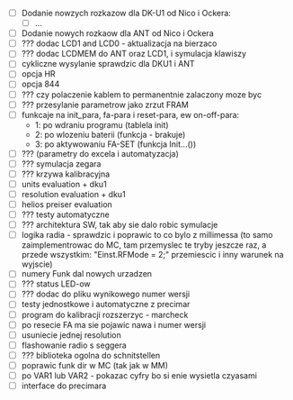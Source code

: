 - [ ] Dodanie nowzych rozkazow dla DK-U1 od Nico i Ockera:
	- [ ] ...
- [ ] Dodanie nowych rozkaow dla ANT od Nico i Ockera
- [ ] ??? dodac LCD1 and LCD0 - aktualizacja na bierzaco
- [ ] ??? dodac LCDMEM do ANT oraz LCD1, i symulacja klawiszy
- [ ] cykliczne wysylanie sprawdzic dla DKU1 i ANT
- [ ] opcja HR
- [ ] opcja 844
- [ ] ??? czy polaczenie kablem to permanentnie zalaczony moze byc
- [ ] ??? przesylanie parametrow jako zrzut FRAM
- [ ] funkcaje na init_para, fa-para i reset-para, ew on-off-para:
	- 1: po wdraniu programu (tablela init)
	- 2: po wlozeniu  baterii (funkcja - brakuje)
	- 3: po aktywowaniu FA-SET (funkcja Init...())
- [ ] ??? (parametry do excela i automatyzacja)
- [ ] ??? symulacja zegara
- [ ] ??? krzywa kalibracyjna
- [ ] units evaluation + dku1
- [ ] resolution evaluation + dku1
- [ ] helios preiser evaluation
- [ ] ??? testy automatyczne
- [ ] ??? architektura SW, tak aby sie dalo robic symulacje
- [ ] logika radia - sprawdzic i poprawic to co bylo z millimessa (to samo zaimplementrowac do MC, tam przemyslec te tryby jeszcze raz, a przede wszystkim: "Einst.RFMode = 2;" przemiescic i inny warunek na wyjscie)
- [ ] numery Funk dal nowych urzadzen
- [ ] ??? status LED-ow
- [ ] ??? dodac do pliku wynikowego numer wersji
- [ ] testy jednostkowe i automatyczne z precimar
- [ ] program do kalibracji rozszerzyc - marcheck
- [ ] po resecie FA ma sie pojawic nawa i numer wersji
- [ ] usuniecie jednej resolution
- [ ] flashowanie radio s seggera
- [ ] ??? biblioteka ogolna do schnitstellen
- [ ] poprawic funk dir w MC (tak jak w MM)
- [ ] po VAR1 lub VAR2 - pokazac cyfry bo si enie wysietla czyasami
- [ ] interface do precimara